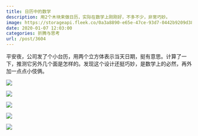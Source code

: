 ```yaml
---
title: 日历中的数学
description: 用2个木块来做日历，实际在数学上刚刚好，不多不少，非常巧妙。
image: https://storageapi.fleek.co/0a3a8890-e65e-47ce-93d7-0442b9209d38-bucket/blog/posts/2020-01/2.jpg
date: 2020-01-07 12:03:00
categories: 折腾与思考
url: /post/3604
---
```


平安夜，公司发了个小台历，用两个立方体表示当天日期，挺有意思。计算了一下，推测它另外几个面是怎样的。发现这个设计还挺巧妙，是数学上的必然，再外加一点点小伎俩。

![](https://storageapi.fleek.co/0a3a8890-e65e-47ce-93d7-0442b9209d38-bucket/blog/posts/2020-01/1.jpg)

![](https://storageapi.fleek.co/0a3a8890-e65e-47ce-93d7-0442b9209d38-bucket/blog/posts/2020-01/2.jpg)

![](https://storageapi.fleek.co/0a3a8890-e65e-47ce-93d7-0442b9209d38-bucket/blog/posts/2020-01/3.jpg)

![](https://storageapi.fleek.co/0a3a8890-e65e-47ce-93d7-0442b9209d38-bucket/blog/posts/2020-01/4.jpg)

![](https://storageapi.fleek.co/0a3a8890-e65e-47ce-93d7-0442b9209d38-bucket/blog/posts/2020-01/5.jpg)
